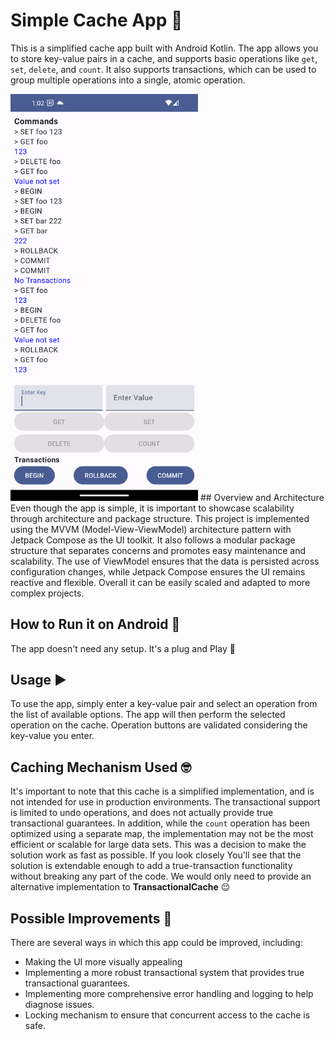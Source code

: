 # Simple Cache App :rocket:

This is a simplified cache app built with Android Kotlin. The app allows you to store key-value pairs in a cache, and supports basic operations like `get`, `set`, `delete`, and `count`. It also supports transactions, which can be used to group multiple operations into a single, atomic operation.

<img src="preview/binance_cache.png" alt="preview" width="300">
## Overview and Architecture
Even though the app is simple, it is important to showcase scalability through architecture and package structure. This project is implemented using the MVVM (Model-View-ViewModel) architecture pattern with Jetpack Compose as the UI toolkit. It also follows a modular package structure that separates concerns and promotes easy maintenance and scalability. The use of ViewModel ensures that the data is persisted across configuration changes, while Jetpack Compose ensures the UI remains reactive and flexible. Overall it can be easily scaled and adapted to more complex projects.


## How to Run it on Android :wrench:
The app doesn't need any setup. It's a plug and Play :raised_hands:

## Usage :arrow_forward:
To use the app, simply enter a key-value pair and select an operation from the list of available options. The app will then perform the selected operation on the cache. Operation buttons are validated considering the key-value you enter.



## Caching Mechanism Used :nerd_face:

It's important to note that this cache is a simplified implementation, and is not intended for use in production environments. The transactional support is limited to undo operations, and does not actually provide true transactional guarantees. In addition, while the `count` operation has been optimized using a separate map, the implementation may not be the most efficient or scalable for large data sets.
This was a decision to make the solution work as fast as possible. If you look closely You'll see that the solution is extendable enough to add a true-transaction functionality without breaking any part of the code. We would only need to provide an alternative implementation to **TransactionalCache** :relieved:

## Possible Improvements :eyes: 

There are several ways in which this app could be improved, including:
-   Making the UI more visually appealing
-   Implementing a more robust transactional system that provides true transactional guarantees. 
-   Implementing more comprehensive error handling and logging to help diagnose issues. 
-   Locking mechanism to ensure that concurrent access to the cache is safe.
